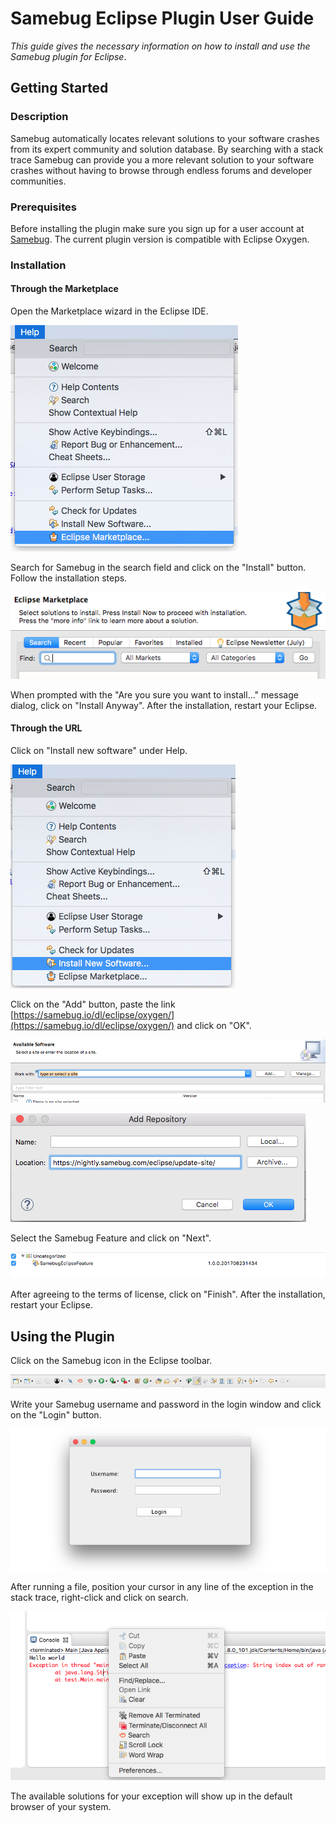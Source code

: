 # Samebug Eclipse Plugin User Guide 
*This guide gives the necessary information on how to install and use the Samebug plugin for Eclipse*.

## Getting Started

### Description
Samebug automatically locates relevant solutions to your software crashes from its expert community and solution database.
By searching with a stack trace Samebug can provide you a more relevant solution to your software crashes without having to browse through endless forums and developer communities.

### Prerequisites
Before installing the plugin make sure you sign up for a user account at [Samebug](https://samebug.io/).
The current plugin version is compatible with Eclipse Oxygen.

### Installation 
#### Through the Marketplace
Open the Marketplace wizard in the Eclipse IDE.

![](marketplace.png)

Search for Samebug in the search field and click on the "Install" button. Follow the installation steps. 

![](find.png)

When prompted with the "Are you sure you want to install..." message dialog, click on "Install Anyway". After the installation, restart your Eclipse.

#### Through the URL
Click on "Install new software" under Help.

![](newsoftware.png)

Click on the "Add" button, paste the link [https://samebug.io/dl/eclipse/oxygen/](https://samebug.io/dl/eclipse/oxygen/) and click on "OK".

![](adding.png)

![](location.png)

Select the Samebug Feature and click on "Next".

![](select.png)

After agreeing to the terms of license, click on "Finish". After the installation, restart your Eclipse.

## Using the Plugin 
  Click on the Samebug icon in the Eclipse toolbar.
  
  ![](toolbar.png)
  
  Write your Samebug username and password in the login window and click on the "Login" button.
  
  ![](login.png)
  
  After running a file, position your cursor in any line of the exception in the stack trace, right-click and click on search.
  
  ![](search.png)

  The available solutions for your exception will show up in the default browser of your system.
